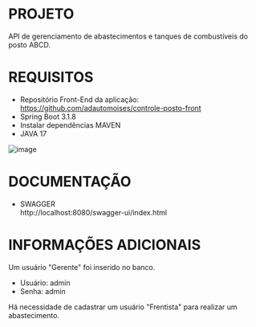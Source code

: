 # PROJETO
  API de gerenciamento de abastecimentos e tanques de combustíveis do posto ABCD.
  
# REQUISITOS
- Repositório Front-End da aplicação: https://github.com/adautomoises/controle-posto-front
- Spring Boot 3.1.8
- Instalar dependências MAVEN
- JAVA 17
 
![image](https://github.com/adautomoises/controle-posto-back/assets/74927238/840ea0e4-ceed-4b8e-a6b0-92718b2c24b2)

# DOCUMENTAÇÃO
- SWAGGER  
  http://localhost:8080/swagger-ui/index.html

# INFORMAÇÕES ADICIONAIS
  Um usuário "Gerente" foi inserido no banco.
  - Usuário: admin
  - Senha: admin
    
  Há necessidade de cadastrar um usuário "Frentista"  para realizar um abastecimento.

